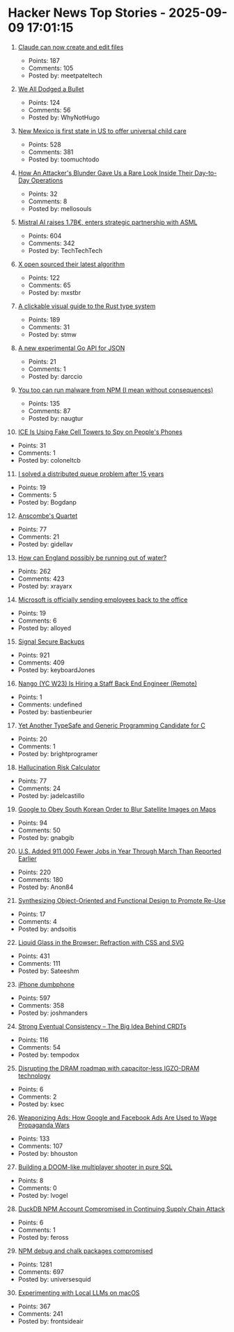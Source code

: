 # Hacker News Top Stories - 2025-09-09 17:01:15

1. [Claude can now create and edit files](https://www.anthropic.com/news/create-files)
   - Points: 187
   - Comments: 105
   - Posted by: meetpateltech

2. [We All Dodged a Bullet](https://xeiaso.net/notes/2025/we-dodged-a-bullet/)
   - Points: 124
   - Comments: 56
   - Posted by: WhyNotHugo

3. [New Mexico is first state in US to offer universal child care](https://www.governor.state.nm.us/2025/09/08/new-mexico-is-first-state-in-nation-to-offer-universal-child-care/)
   - Points: 528
   - Comments: 381
   - Posted by: toomuchtodo

4. [How An Attacker's Blunder Gave Us a Rare Look Inside Their Day-to-Day Operations](https://www.huntress.com/blog/rare-look-inside-attacker-operation)
   - Points: 32
   - Comments: 8
   - Posted by: mellosouls

5. [Mistral AI raises 1.7B€, enters strategic partnership with ASML](https://mistral.ai/news/mistral-ai-raises-1-7-b-to-accelerate-technological-progress-with-ai)
   - Points: 604
   - Comments: 342
   - Posted by: TechTechTech

6. [X open sourced their latest algorithm](https://github.com/twitter/the-algorithm)
   - Points: 122
   - Comments: 65
   - Posted by: mxstbr

7. [A clickable visual guide to the Rust type system](https://rustcurious.com/elements/)
   - Points: 189
   - Comments: 31
   - Posted by: stmw

8. [A new experimental Go API for JSON](https://go.dev/blog/jsonv2-exp)
   - Points: 21
   - Comments: 1
   - Posted by: darccio

9. [You too can run malware from NPM (I mean without consequences)](https://github.com/naugtur/running-qix-malware)
   - Points: 135
   - Comments: 87
   - Posted by: naugtur

10. [ICE Is Using Fake Cell Towers to Spy on People's Phones](https://www.forbes.com/sites/the-wiretap/2025/09/09/how-ice-is-using-fake-cell-towers-to-spy-on-peoples-phones/)
   - Points: 31
   - Comments: 1
   - Posted by: coloneltcb

11. [I solved a distributed queue problem after 15 years](https://www.dbos.dev/blog/durable-queues)
   - Points: 19
   - Comments: 5
   - Posted by: Bogdanp

12. [Anscombe's Quartet](https://en.wikipedia.org/wiki/Anscombe%27s_quartet)
   - Points: 77
   - Comments: 21
   - Posted by: gidellav

13. [How can England possibly be running out of water?](https://www.theguardian.com/news/ng-interactive/2025/aug/17/how-can-england-possibly-be-running-out-of-water)
   - Points: 262
   - Comments: 423
   - Posted by: xrayarx

14. [Microsoft is officially sending employees back to the office](https://www.businessinsider.com/microsoft-send-employees-back-to-office-rto-remote-work-2025-9)
   - Points: 19
   - Comments: 6
   - Posted by: alloyed

15. [Signal Secure Backups](https://signal.org/blog/introducing-secure-backups/)
   - Points: 921
   - Comments: 409
   - Posted by: keyboardJones

16. [Nango (YC W23) Is Hiring a Staff Back End Engineer (Remote)](https://jobs.ashbyhq.com/Nango/3467f495-c833-4dcc-b119-cf43b7b93f84)
   - Points: 1
   - Comments: undefined
   - Posted by: bastienbeurier

17. [Yet Another TypeSafe and Generic Programming Candidate for C](https://github.com/brightprogrammer/MisraStdC)
   - Points: 20
   - Comments: 1
   - Posted by: brightprogramer

18. [Hallucination Risk Calculator](https://github.com/leochlon/hallbayes)
   - Points: 77
   - Comments: 24
   - Posted by: jadelcastillo

19. [Google to Obey South Korean Order to Blur Satellite Images on Maps](https://www.barrons.com/news/google-to-obey-south-korean-order-to-blur-satellite-images-on-maps-653e934e)
   - Points: 94
   - Comments: 50
   - Posted by: gnabgib

20. [U.S. Added 911,000 Fewer Jobs in Year Through March Than Reported Earlier](https://www.barrons.com/articles/jobs-report-revisions-bls-fed-3d88c77b?st=u8mw75)
   - Points: 220
   - Comments: 180
   - Posted by: Anon84

21. [Synthesizing Object-Oriented and Functional Design to Promote Re-Use](https://cs.brown.edu/~sk/Publications/Papers/Published/kff-synth-fp-oo/)
   - Points: 17
   - Comments: 4
   - Posted by: andsoitis

22. [Liquid Glass in the Browser: Refraction with CSS and SVG](https://kube.io/blog/liquid-glass-css-svg/)
   - Points: 431
   - Comments: 111
   - Posted by: Sateeshm

23. [iPhone dumbphone](https://stopa.io/post/297)
   - Points: 597
   - Comments: 358
   - Posted by: joshmanders

24. [Strong Eventual Consistency – The Big Idea Behind CRDTs](https://lewiscampbell.tech/blog/250908.html)
   - Points: 116
   - Comments: 54
   - Posted by: tempodox

25. [Disrupting the DRAM roadmap with capacitor-less IGZO-DRAM technology](https://www.imec-int.com/en/articles/disrupting-dram-roadmap-capacitor-less-igzo-dram-technology)
   - Points: 6
   - Comments: 2
   - Posted by: ksec

26. [Weaponizing Ads: How Google and Facebook Ads Are Used to Wage Propaganda Wars](https://medium.com/@eslam.elsewedy/weaponizing-ads-how-governments-use-google-ads-and-facebook-ads-to-wage-propaganda-wars-199c707704cc)
   - Points: 133
   - Comments: 107
   - Posted by: bhouston

27. [Building a DOOM-like multiplayer shooter in pure SQL](https://cedardb.com/blog/doomql/)
   - Points: 8
   - Comments: 0
   - Posted by: lvogel

28. [DuckDB NPM Account Compromised in Continuing Supply Chain Attack](https://socket.dev/blog/duckdb-npm-account-compromised-in-continuing-supply-chain-attack)
   - Points: 6
   - Comments: 1
   - Posted by: feross

29. [NPM debug and chalk packages compromised](https://www.aikido.dev/blog/npm-debug-and-chalk-packages-compromised)
   - Points: 1281
   - Comments: 697
   - Posted by: universesquid

30. [Experimenting with Local LLMs on macOS](https://blog.6nok.org/experimenting-with-local-llms-on-macos/)
   - Points: 367
   - Comments: 241
   - Posted by: frontsideair

